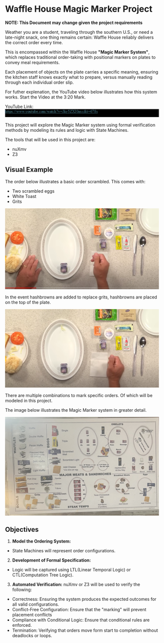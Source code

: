 <h1>Waffle House Magic Marker Project</h1>

**NOTE: This Document may change given the project requirements**

Weather you are a student, traveling through the southern U.S., or need a late-night snack, one thing remains certain: Waffle House reliably delivers the correct order every time.

This is encompassed within the Waffle House **"Magic Marker System"**, which replaces traditional order-taking with positional markers on plates to convey meal requirements. 

Each placement of objects on the plate carries a specific meaning, ensuring the kitchen staff knows exactly what to prepare, versus manually reading through each individual order slip. 

For futher explenation, the YouTube video below illustrates how this system works. Start the Video at the 3:20 Mark.

YouTube Link: ![img.png](img.png)

This project will explore the Magic Marker system using formal verification methods by modeling its rules and logic with State Machines. 

The tools that will be used in this project are:
- nuXmv
- Z3

<h2>Visual Example</h2>

The order below illustrates a basic order scrambled. This comes with:
- Two scrambled eggs
- White Toast
- Grits

![img_1.png](img_1.png)

In the event hashbrowns are added to replace grits, hashbrowns are placed on the top of the plate.

![img_2.png](img_2.png)

There are multiple combinations to mark specific orders. Of which will be modeled in this project. 

The image below illustrates the Magic Marker system in greater detail.

![waffle_house_magic_marker_graph.jpg](waffle_house_magic_marker_graph.jpg)

<h2> Objectives </h2>

1. **Model the Ordering System:**
- State Machines will represent order configurations.
2. **Development of Formal Specification:**
- Logic will be captured using LTL(Linear Temporal Logic) or CTL(Computation Tree Logic).
3. **Automated Verification:**
nuXmv or Z3 will be used to verify the following:
- Correctness: Ensuring the system produces the expected outcomes for all valid configurations.
- Conflict-Free Configuration: Ensure that the "marking" will prevent placement conflicts
- Compliance with Conditional Logic: Ensure that conditional rules are enforced.
- Termination: Verifying that orders move form start to completion without deadlocks or loops. 


